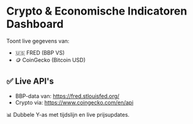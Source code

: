 # Crypto & Economische Indicatoren Dashboard

Toont live gegevens van:
- 🇺🇸 FRED (BBP VS)
- 🪙 CoinGecko (Bitcoin USD)

## ✅ Live API's
- BBP-data van: https://fred.stlouisfed.org/
- Crypto via: https://www.coingecko.com/en/api

📊 Dubbele Y-as met tijdslijn en live prijsupdates.
